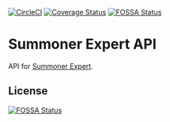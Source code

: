 [![CircleCI](https://circleci.com/gh/danReynolds/SummonerExpert.svg?style=svg)](https://circleci.com/gh/danReynolds/SummonerExpert)
[![Coverage Status](https://coveralls.io/repos/github/danReynolds/SummonerExpert/badge.svg?branch=master)](https://coveralls.io/github/danReynolds/SummonerExpert?branch=master)
[![FOSSA Status](https://app.fossa.io/api/projects/git%2Bgithub.com%2FdanReynolds%2FSummonerExpert.svg?type=shield)](https://app.fossa.io/projects/git%2Bgithub.com%2FdanReynolds%2FSummonerExpert?ref=badge_shield)

# Summoner Expert API

API for [Summoner Expert](https://summonerexpert.com).


## License
[![FOSSA Status](https://app.fossa.io/api/projects/git%2Bgithub.com%2FdanReynolds%2FSummonerExpert.svg?type=large)](https://app.fossa.io/projects/git%2Bgithub.com%2FdanReynolds%2FSummonerExpert?ref=badge_large)